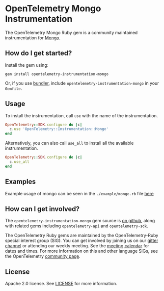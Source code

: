 # OpenTelemetry Mongo Instrumentation

The OpenTelemetry Mongo Ruby gem is a community maintained instrumentation for [Mongo][mongo-home].

## How do I get started?

Install the gem using:

```
gem install opentelemetry-instrumentation-mongo
```

Or, if you use [bundler][bundler-home], include `opentelemetry-instrumentation-mongo` in your `Gemfile`.

## Usage

To install the instrumentation, call `use` with the name of the instrumentation.

```ruby
OpenTelemetry::SDK.configure do |c|
  c.use 'OpenTelemetry::Instrumentation::Mongo'
end
```

Alternatively, you can also call `use_all` to install all the available instrumentation.

```ruby
OpenTelemetry::SDK.configure do |c|
  c.use_all
end
```

## Examples

Example usage of mongo can be seen in the `./example/mongo.rb` file [here](https://github.com/open-telemetry/opentelemetry-ruby/blob/master/instrumentation/mongo/example/mongo.rb)

## How can I get involved?

The `opentelemetry-instrumentation-mongo` gem source is [on github][repo-github], along with related gems including `opentelemetry-api` and `opentelemetry-sdk`.

The OpenTelemetry Ruby gems are maintained by the OpenTelemetry-Ruby special interest group (SIG). You can get involved by joining us on our [gitter channel][ruby-gitter] or attending our weekly meeting. See the [meeting calendar][community-meetings] for dates and times. For more information on this and other language SIGs, see the OpenTelemetry [community page][ruby-sig].

## License

Apache 2.0 license. See [LICENSE][license-github] for more information.

[mongo-home]: https://github.com/lostisland/mongo
[bundler-home]: https://bundler.io
[repo-github]: https://github.com/open-telemetry/opentelemetry-ruby
[license-github]: https://github.com/open-telemetry/opentelemetry-ruby/blob/master/LICENSE
[ruby-sig]: https://github.com/open-telemetry/community#ruby-sig
[community-meetings]: https://github.com/open-telemetry/community#community-meetings
[ruby-gitter]: https://gitter.im/open-telemetry/opentelemetry-ruby
